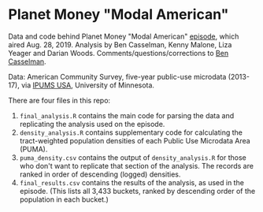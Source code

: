 # Planet Money "Modal American"
Data and code behind Planet Money "Modal American" [episode](https://www.npr.org/2019/08/28/755191639/episode-936-the-modal-american), which aired Aug. 28, 2019.
Analysis by Ben Casselman, Kenny Malone, Liza Yeager and Darian Woods.
Comments/questions/corrections to [Ben Casselman](mailto:ben.casselman@nytimes.com).

Data: American Community Survey, five-year public-use microdata (2013-17), via [IPUMS USA](www.ipums.org), University of Minnesota.

There are four files in this repo:
1. `final_analysis.R` contains the main code for parsing the data and replicating the analysis used on the episode.
2. `density_analysis.R` contains supplementary code for calculating the tract-weighted population densities of each Public Use Microdata Area (PUMA).
3. `puma_density.csv` contains the output of `density_analysis.R` for those who don't want to replicate that section of the analysis. The records are ranked in order of descending (logged) densities.
4. `final_results.csv` contains the results of the analysis, as used in the episode. (This lists all 3,433 buckets, ranked by descending order of the population in each bucket.)